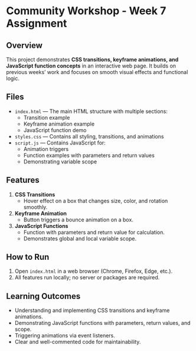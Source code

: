 # Community Workshop - Week 7 Assignment

## Overview
This project demonstrates **CSS transitions, keyframe animations, and JavaScript function concepts** in an interactive web page. It builds on previous weeks’ work and focuses on smooth visual effects and functional logic.

## Files
- `index.html` — The main HTML structure with multiple sections:
  - Transition example
  - Keyframe animation example
  - JavaScript function demo
- `styles.css` — Contains all styling, transitions, and animations
- `script.js` — Contains JavaScript for:
  - Animation triggers
  - Function examples with parameters and return values
  - Demonstrating variable scope

## Features
1. **CSS Transitions**
   - Hover effect on a box that changes size, color, and rotation smoothly.
2. **Keyframe Animation**
   - Button triggers a bounce animation on a box.
3. **JavaScript Functions**
   - Function with parameters and return value for calculation.
   - Demonstrates global and local variable scope.

## How to Run
1. Open `index.html` in a web browser (Chrome, Firefox, Edge, etc.).
2. All features run locally; no server or packages are required.

## Learning Outcomes
- Understanding and implementing CSS transitions and keyframe animations.
- Demonstrating JavaScript functions with parameters, return values, and scope.
- Triggering animations via event listeners.
- Clear and well-commented code for maintainability.
